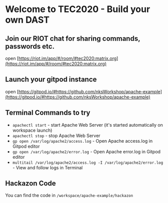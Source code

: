 # Welcome to TEC2020 - Build your own DAST

## Join our RIOT chat for sharing commands, passwords etc.

open [https://riot.im/app/#/room/#tec2020:matrix.org](https://riot.im/app/#/room/#tec2020:matrix.org)

## Launch your gitpod instance

open [https://gitpod.io/#https://github.com/nksWorkshop/apache-example](https://gitpod.io/#https://github.com/nksWorkshop/apache-example)

## Terminal Commands to try
* `apachectl start` - start Apache Web Server (it's started automatically on workspace launch)
* `apachectl stop` - stop Apache Web Server
* `gp open /var/log/apache2/access.log` - Open Apache access.log in Gitpod editor
* `gp open /var/log/apache2/error.log` - Open Apache error.log in Gitpod editor
* `multitail /var/log/apache2/access.log -I /var/log/apache2/error.log` - View and follow logs in Terminal

## Hackazon Code

You can find the code in ```/workspace/apache-example/hackazon```
